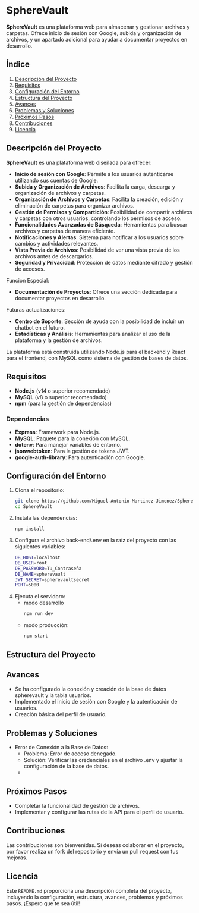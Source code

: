 # SphereVault

**SphereVault** es una plataforma web para almacenar y gestionar archivos y carpetas. Ofrece inicio de sesión con Google, subida y organización de archivos, y un apartado adicional para ayudar a documentar proyectos en desarrollo.

## Índice

1. [Descripción del Proyecto](#descripción-del-proyecto)
2. [Requisitos](#requisitos)
3. [Configuración del Entorno](#configuración-del-entorno)
4. [Estructura del Proyecto](#estructura-del-proyecto)
5. [Avances](#avances)
6. [Problemas y Soluciones](#problemas-y-soluciones)
7. [Próximos Pasos](#próximos-pasos)
8. [Contribuciones](#contribuciones)
9. [Licencia](#licencia)

## Descripción del Proyecto

**SphereVault** es una plataforma web diseñada para ofrecer:
- **Inicio de sesión con Google**: Permite a los usuarios autenticarse utilizando sus cuentas de Google.
- **Subida y Organización de Archivos**: Facilita la carga, descarga y organización de archivos y carpetas.
- **Organización de Archivos y Carpetas**: Facilita la creación, edición y eliminación de carpetas para organizar archivos.
- **Gestión de Permisos y Compartición**: Posibilidad de compartir archivos y carpetas con otros usuarios, controlando los permisos de acceso.
- **Funcionalidades Avanzadas de Búsqueda**: Herramientas para buscar archivos y carpetas de manera eficiente.
- **Notificaciones y Alertas**: Sistema para notificar a los usuarios sobre cambios y actividades relevantes.
- **Vista Previa de Archivos**: Posibilidad de ver una vista previa de los archivos antes de descargarlos.
- **Seguridad y Privacidad**: Protección de datos mediante cifrado y gestión de accesos.

Funcion Especial:
- **Documentación de Proyectos**: Ofrece una sección dedicada para documentar proyectos en desarrollo.

Futuras actualizaciones:
- **Centro de Soporte**: Sección de ayuda con la posibilidad de incluir un chatbot en el futuro.
- **Estadísticas y Análisis**: Herramientas para analizar el uso de la plataforma y la gestión de archivos.

La plataforma está construida utilizando Node.js para el backend y React para el frontend, con MySQL como sistema de gestión de bases de datos.

## Requisitos

- **Node.js** (v14 o superior recomendado)
- **MySQL** (v8 o superior recomendado)
- **npm** (para la gestión de dependencias)

### Dependencias

- **Express**: Framework para Node.js.
- **MySQL**: Paquete para la conexión con MySQL.
- **dotenv**: Para manejar variables de entorno.
- **jsonwebtoken**: Para la gestión de tokens JWT.
- **google-auth-library**: Para autenticación con Google.

## Configuración del Entorno

1. Clona el repositorio:
   ```bash
   git clone https://github.com/Miguel-Antonio-Martinez-Jimenez/SphereVault.git
   cd SphereVault
2. Instala las dependencias:
   ```bash
   npm install
3. Configura el archivo back-end/.env en la raíz del proyecto con las siguientes variables:
   ```bash
   DB_HOST=localhost
   DB_USER=root
   DB_PASSWORD=Tu_Contraseña
   DB_NAME=spherevault
   JWT_SECRET=spherevaultsecret
   PORT=5000
4. Ejecuta el servidoro:
   - modo desarrollo
     ```bash
     npm run dev
   - modo producción:
     ```bash
     npm start

## Estructura del Proyecto

## Avances
- Se ha configurado la conexión y creación de la base de datos spherevault y la tabla usuarios.
- Implementado el inicio de sesión con Google y la autenticación de usuarios.
- Creación básica del perfil de usuario.

## Problemas y Soluciones
- Error de Conexión a la Base de Datos:
   - Problema: Error de acceso denegado.
   - Solución: Verificar las credenciales en el archivo .env y ajustar la configuración de la base de datos.
   - 
## Próximos Pasos
- Completar la funcionalidad de gestión de archivos.
- Implementar y configurar las rutas de la API para el perfil de usuario.

## Contribuciones
Las contribuciones son bienvenidas. Si deseas colaborar en el proyecto, por favor realiza un fork del repositorio y envía un pull request con tus mejoras.

## Licencia
Este `README.md` proporciona una descripción completa del proyecto, incluyendo la configuración, estructura, avances, problemas y próximos pasos. ¡Espero que te sea útil!
